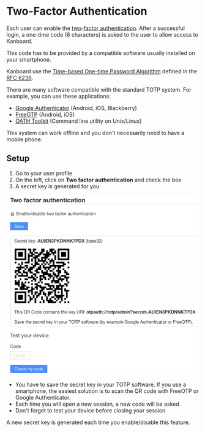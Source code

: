 Two-Factor Authentication
=========================

Each user can enable the [two-factor authentication](http://en.wikipedia.org/wiki/Two_factor_authentication).
After a successful login, a one-time code (6 characters) is asked to the user to allow access to Kanboard.

This code has to be provided by a compatible software usually installed on your smartphone.

Kanboard use the [Time-based One-time Password Algorithm](http://en.wikipedia.org/wiki/Time-based_One-time_Password_Algorithm) defined in the [RFC 6238](http://tools.ietf.org/html/rfc6238).

There are many software compatible with the standard TOTP system.
For example, you can use these applications:

- [Google Authenticator](https://github.com/google/google-authenticator/) (Android, iOS, Blackberry)
- [FreeOTP](https://freeotp.github.io/) (Android, iOS)
- [OATH Toolkit](http://www.nongnu.org/oath-toolkit/) (Command line utility on Unix/Linux)

This system can work offline and you don't necessarily need to have a mobile phone.

Setup
-----

1. Go to your user profile
2. On the left, click on **Two factor authentication** and check the box
3. A secret key is generated for you

![2FA](../screenshots/2fa.png)

- You have to save the secret key in your TOTP software. If you use a smartphone, the easiest solution is to scan the QR code with FreeOTP or Google Authenticator.
- Each time you will open a new session, a new code will be asked
- Don't forget to test your device before closing your session

A new secret key is generated each time you enable/disable this feature.
